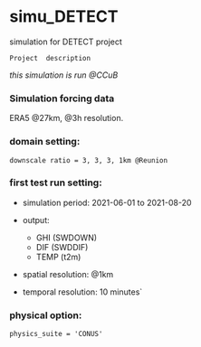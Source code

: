 # simu_DETECT
simulation for DETECT project

`Project  description`


*this simulation is run @CCuB*


### Simulation forcing data

ERA5 @27km, @3h resolution.


### domain setting:

`downscale ratio = 3, 3, 3, 1km @Reunion`

### first test run setting:

- simulation period: 2021-06-01 to 2021-08-20

- output: 
  - GHI (SWDOWN)
  - DIF (SWDDIF)
  - TEMP (t2m)
- spatial resolution: @1km
- temporal resolution: 10 minutes`

### physical option:

`physics_suite = 'CONUS'`